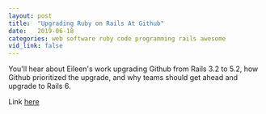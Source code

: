 ```yaml
---
layout: post
title:  "Upgrading Ruby on Rails At Github"
date:   2019-06-18
categories: web software ruby code programming rails awesome
vid_link: false
---
```


You'll hear about Eileen's work upgrading Github from Rails 3.2 to 5.2, how Github prioritized the upgrade, and why teams should get ahead and upgrade to Rails 6.

Link [here]

[here]: https://maintainable.fm/episodes/eileen-uchitelle-upgrading-ruby-on-rails

